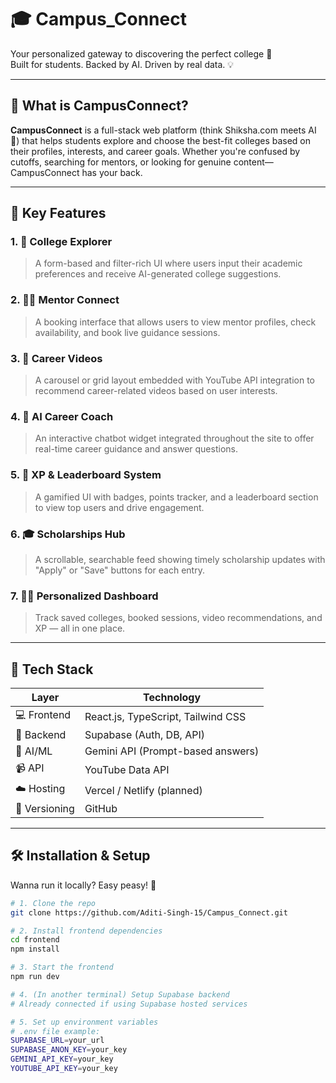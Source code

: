 # 🎓 Campus_Connect

Your personalized gateway to discovering the perfect college 🎯  
Built for students. Backed by AI. Driven by real data. 💡

---

## 🚀 What is CampusConnect?

**CampusConnect** is a full-stack web platform (think Shiksha.com meets AI 🤖) that helps students explore and choose the best-fit colleges based on their profiles, interests, and career goals. Whether you're confused by cutoffs, searching for mentors, or looking for genuine content—CampusConnect has your back.

---

## 🧠 Key Features


### 1. 🎯 College Explorer
> A form-based and filter-rich UI where users input their academic preferences and receive AI-generated college suggestions.

### 2. 🧑‍🏫 Mentor Connect
> A booking interface that allows users to view mentor profiles, check availability, and book live guidance sessions.

### 3. 🎥 Career Videos
> A carousel or grid layout embedded with YouTube API integration to recommend career-related videos based on user interests.

### 4. 🤖 AI Career Coach
> An interactive chatbot widget integrated throughout the site to offer real-time career guidance and answer questions.

### 5. 🏅 XP & Leaderboard System
> A gamified UI with badges, points tracker, and a leaderboard section to view top users and drive engagement.

### 6. 🎓 Scholarships Hub
> A scrollable, searchable feed showing timely scholarship updates with "Apply" or "Save" buttons for each entry.

### 7. 🧑‍💻 Personalized Dashboard
> Track saved colleges, booked sessions, video recommendations, and XP — all in one place.

---

## 🧱 Tech Stack

| Layer        | Technology                     |
|--------------|---------------------------------|
| 💻 Frontend   | React.js, TypeScript, Tailwind CSS |
| 🔌 Backend    | Supabase (Auth, DB, API)        |
| 🤖 AI/ML      | Gemini API (Prompt-based answers) |
| 📹 API        | YouTube Data API               |
| ☁️ Hosting    | Vercel / Netlify (planned)     |
| 🔧 Versioning | GitHub                         |

---



## 🛠️ Installation & Setup

Wanna run it locally? Easy peasy! 🍋

```bash
# 1. Clone the repo
git clone https://github.com/Aditi-Singh-15/Campus_Connect.git

# 2. Install frontend dependencies
cd frontend
npm install

# 3. Start the frontend
npm run dev

# 4. (In another terminal) Setup Supabase backend
# Already connected if using Supabase hosted services

# 5. Set up environment variables
# .env file example:
SUPABASE_URL=your_url
SUPABASE_ANON_KEY=your_key
GEMINI_API_KEY=your_key
YOUTUBE_API_KEY=your_key
```
